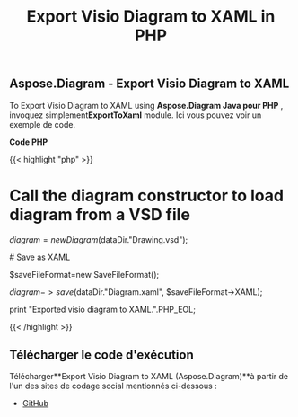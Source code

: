 ﻿---
title: Export Visio Diagram to XAML in PHP
type: docs
weight: 60
url: /fr/java/export-visio-diagram-to-xaml-in-php/
---
## **Aspose.Diagram - Export Visio Diagram to XAML**
To Export Visio Diagram to XAML using **Aspose.Diagram Java pour PHP** , invoquez simplement**ExportToXaml** module. Ici vous pouvez voir un exemple de code.

**Code PHP**

{{< highlight "php" >}}

 # Call the diagram constructor to load diagram from a VSD file

$diagram = new Diagram($dataDir."Drawing.vsd");

\# Save as XAML

$saveFileFormat=new SaveFileFormat();

$diagram->save($dataDir."Diagram.xaml", $saveFileFormat->XAML);

print "Exported visio diagram to XAML.".PHP_EOL;

{{< /highlight >}}
## **Télécharger le code d'exécution**
 Télécharger**Export Visio Diagram to XAML (Aspose.Diagram)**à partir de l'un des sites de codage social mentionnés ci-dessous :

- [GitHub](https://github.com/asposediagram/Aspose.Diagram-for-Java/blob/master/Plugins/Aspose_Diagram_Java_for_PHP/src/aspose/diagram/LoadingSavingandConverting/ExportToXaml.php)
